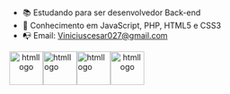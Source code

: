 - 📚 Estudando para ser desenvolvedor Back-end
- 📖 Conhecimento em JavaScript, PHP, HTML5 e CSS3
- 📭 Email: Viniciuscesar027@gmail.com



<img src="https://img.icons8.com/?size=512&id=20909&format=png" style="width: 60px; text-align: center;" alt="htmllogo"><img src="https://img.icons8.com/?size=512&id=21278&format=png" style="width: 60px;" alt="htmllogo"><img src="https://img.icons8.com/?size=512&id=108784&format=png" style="width: 60px;" alt="htmllogo"><img src="https://img.icons8.com/?size=512&id=fAMVO_fuoOuC&format=png" style="width: 60px; text-align: center;" alt="htmllogo">


